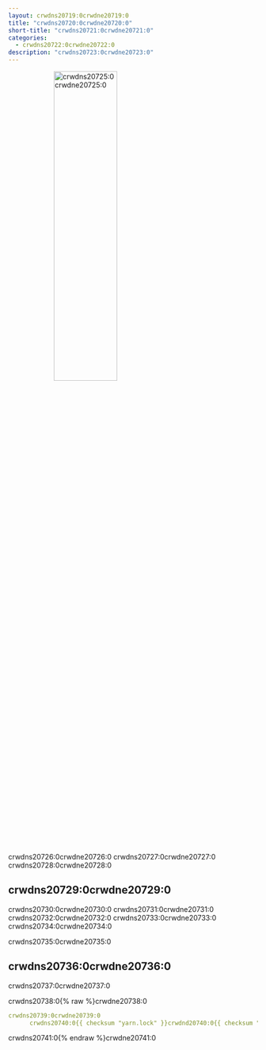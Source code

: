 ```yaml
---
layout: crwdns20719:0crwdne20719:0
title: "crwdns20720:0crwdne20720:0"
short-title: "crwdns20721:0crwdne20721:0"
categories:
  - crwdns20722:0crwdne20722:0
description: "crwdns20723:0crwdne20723:0"
---
```

<img src="crwdns20724:0{{ site.baseurl }}crwdne20724:0" style="display:block;margin:15px auto;width:40%;min-width:320px;" alt="crwdns20725:0crwdne20725:0" />

crwdns20726:0crwdne20726:0 crwdns20727:0crwdne20727:0 crwdns20728:0crwdne20728:0

## crwdns20729:0crwdne20729:0

crwdns20730:0crwdne20730:0 crwdns20731:0crwdne20731:0 crwdns20732:0crwdne20732:0 crwdns20733:0crwdne20733:0 crwdns20734:0crwdne20734:0

crwdns20735:0crwdne20735:0

## crwdns20736:0crwdne20736:0

crwdns20737:0crwdne20737:0

crwdns20738:0{% raw %}crwdne20738:0

```yaml
crwdns20739:0crwdne20739:0
      crwdns20740:0{{ checksum "yarn.lock" }}crwdnd20740:0{{ checksum "yarn.lock" }}crwdne20740:0
```

crwdns20741:0{% endraw %}crwdne20741:0